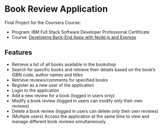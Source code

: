 # Book Review Application

Final Project for the Coursera Course:

- Program: IBM Full Stack Software Developer Professional Certificate
- Course: [Developing Back-End Apps with Node.js and Express](https://www.coursera.org/learn/developing-backend-apps-with-nodejs-and-express?specialization=ibm-full-stack-cloud-developer)

## Features

- Retrieve a list of all books available in the bookshop
- Search for specific books and retrieve their details based on the book’s ISBN code, author names and titles
- Retrieve reviews/comments for specified books
- Register as a new user of the application
- Login to the application
- Add a new review for a book (logged in users only)
- Modify a book review (logged in users can modify only their own reviews)
- Delete a book review (logged in users can delete only their own reviews)
- (Multiple users) Access the application at the same time to view and manage different book reviews simultaneously
